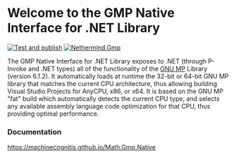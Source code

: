 # Welcome to the GMP Native Interface for .NET Library

[![Test and publish](https://github.com/nethermindeth/math.gmp.native/actions/workflows/test-publish.yml/badge.svg)](https://github.com/nethermindeth/math.gmp.native/actions/workflows/test-publish.yml)
[![Nethermind.Gmp](https://img.shields.io/nuget/v/Nethermind.Gmp)](https://www.nuget.org/packages/Nethermind.Gmp)

The GMP Native Interface for .NET Library exposes to .NET (through P-Invoke and .NET types) all of
the functionality of the [GNU MP](https://gmplib.org/) Library (version 6.1.2).
It automatically loads at runtime the 32-bit or 64-bit GNU MP library that matches the current CPU
architecture, thus allowing building Visual Studio Projects for AnyCPU, x86, or x64.
It is based on the GNU MP "fat" build which automatically detects the current CPU type, and selects
any available assembly language code optimization for that CPU, thus providing optimal performance.

### Documentation

https://machinecognitis.github.io/Math.Gmp.Native
